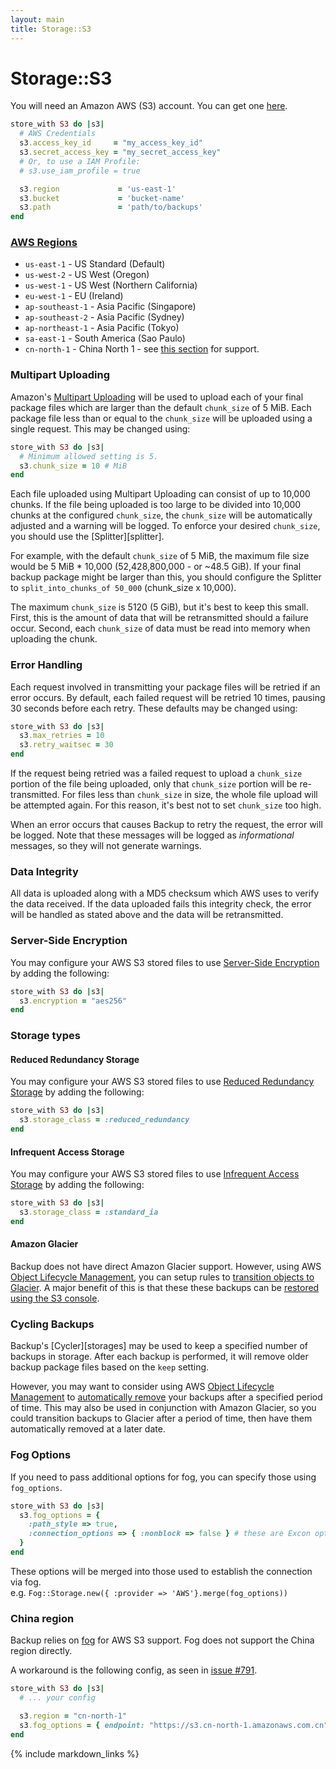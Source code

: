 ```yaml
---
layout: main
title: Storage::S3
---
```


Storage::S3
===========

You will need an Amazon AWS (S3) account. You can get one [here](http://aws.amazon.com/s3/).

``` rb
store_with S3 do |s3|
  # AWS Credentials
  s3.access_key_id     = "my_access_key_id"
  s3.secret_access_key = "my_secret_access_key"
  # Or, to use a IAM Profile:
  # s3.use_iam_profile = true

  s3.region             = 'us-east-1'
  s3.bucket             = 'bucket-name'
  s3.path               = 'path/to/backups'
end
```

### [AWS Regions](http://docs.aws.amazon.com/general/latest/gr/rande.html#s3_region)

* `us-east-1` - US Standard (Default)
* `us-west-2` - US West (Oregon)
* `us-west-1` - US West (Northern California)
* `eu-west-1` - EU (Ireland)
* `ap-southeast-1` - Asia Pacific (Singapore)
* `ap-southeast-2` - Asia Pacific (Sydney)
* `ap-northeast-1` - Asia Pacific (Tokyo)
* `sa-east-1` - South America (Sao Paulo)
* `cn-north-1` - China North 1 - see [this section](#china-region) for support.

### Multipart Uploading

Amazon's [Multipart Uploading][] will be used to upload each of your final package files which are larger than the
default `chunk_size` of 5 MiB. Each package file less than or equal to the `chunk_size` will be uploaded using a single
request. This may be changed using:

```rb
store_with S3 do |s3|
  # Minimum allowed setting is 5.
  s3.chunk_size = 10 # MiB
end
```

Each file uploaded using Multipart Uploading can consist of up to 10,000 chunks. If the file being uploaded is too
large to be divided into 10,000 chunks at the configured `chunk_size`, the `chunk_size` will be automatically
adjusted and a warning will be logged. To enforce your desired `chunk_size`, you should use the [Splitter][splitter].

For example, with the default `chunk_size` of 5 MiB, the maximum file size would be 5 MiB * 10,000 (52,428,800,000 -
or ~48.5 GiB). If your final backup package might be larger than this, you should configure the Splitter to
`split_into_chunks_of 50_000` (chunk_size x 10,000).

The maximum `chunk_size` is 5120 (5 GiB), but it's best to keep this small. First, this is the amount of data that will be
retransmitted should a failure occur. Second, each `chunk_size` of data must be read into memory when uploading the chunk.


### Error Handling

Each request involved in transmitting your package files will be retried if an error occurs. By default, each failed
request will be retried 10 times, pausing 30 seconds before each retry. These defaults may be changed using:

```rb
store_with S3 do |s3|
  s3.max_retries = 10
  s3.retry_waitsec = 30
end
```

If the request being retried was a failed request to upload a `chunk_size` portion of the file being uploaded,
only that `chunk_size` portion will be re-transmitted. For files less than `chunk_size` in size, the whole file upload
will be attempted again. For this reason, it's best not to set `chunk_size` too high.

When an error occurs that causes Backup to retry the request, the error will be logged. Note that these messages
will be logged as _informational_ messages, so they will not generate warnings.

### Data Integrity

All data is uploaded along with a MD5 checksum which AWS uses to verify the data received. If the data uploaded fails
this integrity check, the error will be handled as stated above and the data will be retransmitted.

### Server-Side Encryption

You may configure your AWS S3 stored files to use [Server-Side Encryption][] by adding the following:

```rb
store_with S3 do |s3|
  s3.encryption = "aes256"
end
```

### Storage types

#### Reduced Redundancy Storage

You may configure your AWS S3 stored files to use [Reduced Redundancy Storage][] by adding the following:

```rb
store_with S3 do |s3|
  s3.storage_class = :reduced_redundancy
end
```

#### Infrequent Access Storage

You may configure your AWS S3 stored files to use [Infrequent Access Storage][] by adding the following:

```rb
store_with S3 do |s3|
  s3.storage_class = :standard_ia
end
```

#### Amazon Glacier

Backup does not have direct Amazon Glacier support. However, using AWS [Object Lifecycle Management][],
you can setup rules to [transition objects to Glacier][]. A major benefit of this is that these these backups
can be [restored using the S3 console][].

### Cycling Backups

Backup's [Cycler][storages] may be used to keep a specified number of backups in storage.
After each backup is performed, it will remove older backup package files based on the `keep` setting.

However, you may want to consider using AWS [Object Lifecycle Management][] to [automatically remove][]
your backups after a specified period of time. This may also be used in conjunction with Amazon Glacier,
so you could transition backups to Glacier after a period of time, then have them automatically removed
at a later date.

### Fog Options

If you need to pass additional options for fog, you can specify those using `fog_options`.

```rb
store_with S3 do |s3|
  s3.fog_options = {
    :path_style => true,
    :connection_options => { :nonblock => false } # these are Excon options
  }
end
```
These options will be merged into those used to establish the connection via fog.  
e.g. `Fog::Storage.new({ :provider => 'AWS'}.merge(fog_options))`

### China region

Backup relies on [fog][] for AWS S3 support. Fog does not support the China region directly.

A workaround is the following config, as seen in [issue #791][].

```rb
store_with S3 do |s3|
  # ... your config

  s3.region = "cn-north-1"
  s3.fog_options = { endpoint: "https://s3.cn-north-1.amazonaws.com.cn" }
end
```

[Multipart Uploading]:            http://docs.aws.amazon.com/AmazonS3/latest/dev/mpuoverview.html
[Server-Side Encryption]:         http://docs.aws.amazon.com/AmazonS3/latest/dev/UsingServerSideEncryption.html
[Infrequent Access Storage]:      http://docs.aws.amazon.com/AmazonS3/latest/dev/storage-class-intro.html
[Reduced Redundancy Storage]:     http://docs.aws.amazon.com/AmazonS3/latest/dev/Introduction.html#RRS
[Object Lifecycle Management]:    http://docs.aws.amazon.com/AmazonS3/latest/dev/object-lifecycle-mgmt.html
[transition objects to Glacier]:  http://docs.aws.amazon.com/AmazonS3/latest/dev/object-archival.html
[restored using the S3 console]:  http://docs.aws.amazon.com/AmazonS3/latest/dev/restoring-objects-console.html
[automatically remove]:           http://docs.aws.amazon.com/AmazonS3/latest/dev/ObjectExpiration.html
[fog]:                            https://github.com/fog/fog-aws/
[issue #791]:                      https://github.com/backup/backup/issues/791#issuecomment-239059386

{% include markdown_links %}

